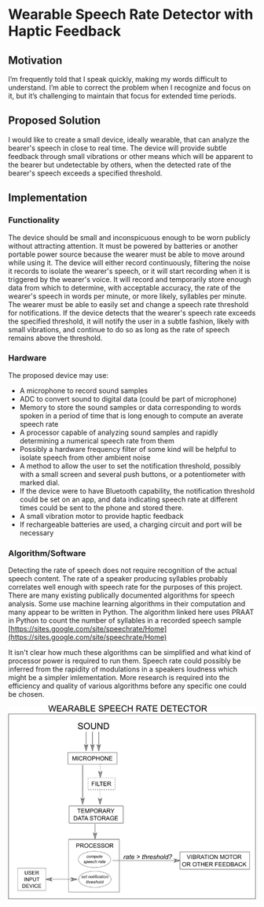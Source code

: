 # Wearable Speech Rate Detector with Haptic Feedback

## Motivation 
I’m frequently told that I speak quickly, making my words difficult to understand. I’m able to correct the problem when I recognize and focus on it, but it’s challenging to maintain that focus for extended time periods.

## Proposed Solution 
I would like to create a small device, ideally wearable, that can analyze the bearer's speech in close to real time. The device will provide subtle feedback through small vibrations or other means which will be apparent to the bearer but undetectable by others, when the detected rate of the bearer's speech exceeds a specified threshold.

## Implementation

### Functionality
The device should be small and inconspicuous enough to be worn publicly without attracting attention. It must be powered by batteries or another portable power source because the wearer must be able to move around while using it. The device will either record continuously, filtering the noise it records to isolate the wearer's speech, or it will start recording when it is triggered by the wearer's voice. It will record and temporarily store enough data from which to determine, with acceptable accuracy, the rate of the wearer's speech in words per minute, or more likely, syllables per minute. The wearer must be able to easily set and change a speech rate threshold for notifications. If the device detects that the wearer's speech rate exceeds the specified threshold, it will notify the user in a subtle fashion, likely with small vibrations, and continue to do so as long as the rate of speech remains above the threshold.

### Hardware
The proposed device may use:
- A microphone to record sound samples
- ADC to convert sound to digital data (could be part of microphone)
- Memory to store the sound samples or data corresponding to words spoken in a period of time that is long enough to compute an averate speech rate
- A processor capable of analyzing sound samples and rapidly determining a numerical speech rate from them
- Possibly a hardware frequency filter of some kind will be helpful to isolate speech from other ambient noise
- A method to allow the user to set the notification threshold, possibly with a small screen and several push buttons, or a potentiometer with marked dial.
- If the device were to have Bluetooth capability, the notification threshold could be set on an app, and data indicating speech rate at different times could be sent to the phone and stored there. 
- A small vibration motor to provide haptic feedback
- If rechargeable batteries are used, a charging circuit and port will be necessary

### Algorithm/Software
Detecting the rate of speech does not require recognition of the actual speech content. The rate of a speaker producing syllables probably correlates well enough with speech rate for the purposes of this project. There are many existing publically documented algorithms for speech analysis. Some use machine learning algorithms in their computation and many appear to be written in Python. The algorithm linked here uses PRAAT in Python to count the number of syllables in a recorded speech sample [https://sites.google.com/site/speechrate/Home](https://sites.google.com/site/speechrate/Home)

It isn't clear how much these algorithms can be simplified and what kind of processor power is required to run them. Speech rate could possibly be inferred from the rapidity of modulations in a speakers loudness which might be a simpler imlementation. More research is required into the efficiency and quality of various algorithms before any specific one could be chosen.

![Simple System Diagram](https://github.com/geekmomprojects/RedJellies/blob/main/Week1/Week1ProjectDiagram.png)
